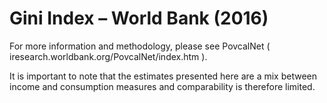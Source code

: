 # Gini Index – World Bank (2016)

For more information and methodology, please see PovcalNet ( iresearch.worldbank.org/PovcalNet/index.htm ).

It is important to note that the estimates presented here are a mix between income and consumption measures and comparability is therefore limited.